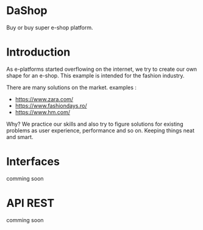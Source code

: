 # DaShop

Buy or buy super e-shop platform.

# Introduction

As e-platforms started overflowing on the internet, we try to create our own shape for an e-shop.
This example is intended for the fashion industry.

There are many solutions on the market.
examples :
-  https://www.zara.com/
-  https://www.fashiondays.ro/
-  https://www.hm.com/

Why? We practice our skills and also try to figure solutions for existing problems as user experience, performance and so on. 
Keeping things neat and smart.

# Interfaces

comming soon

# API REST

comming soon

